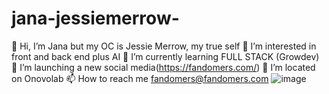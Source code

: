 # jana-jessiemerrow-
👋 Hi, I’m Jana but my OC is Jessie Merrow, my true self
👀 I’m interested in front and back end plus AI 
🌱 I’m currently learning FULL STACK (Growdev)
💞️ I’m launching a new social media(https://fandomers.com/)
💞️ I’m located on Onovolab
📫 How to reach me fandomers@fandomers.com 
![image](https://user-images.githubusercontent.com/41707901/158394048-db23af74-8350-4b07-905d-b5a29f82df18.png)


 
 

